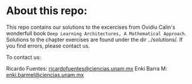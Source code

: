 # About this repo:

This repo contains our solutions to the excercises from Ovidiu Calin's wonderfull book `Deep Learning Architectures, A Mathematical Approach`. Solutions to the chapter exercises are found under the dir ../solutions/. If you find errors, please contact us.

To contact us:

Ricardo Fuentes: ricardofuentes@ciencias.unam.mx
Enki Barra M: enki.barmel@ciencias.unam.mx

